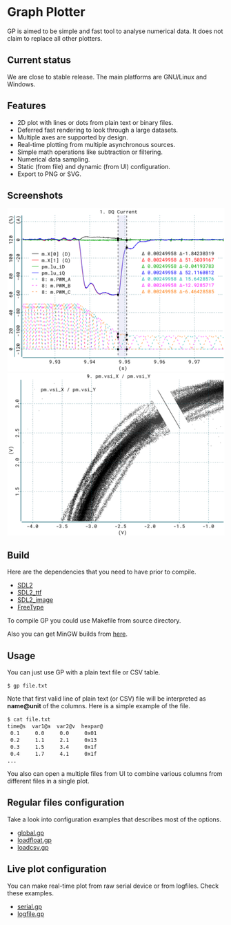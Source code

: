 # Graph Plotter

GP is aimed to be simple and fast tool to analyse numerical data. It does not
claim to replace all other plotters.

## Current status

We are close to stable release. The main platforms are GNU/Linux and Windows.

## Features

* 2D plot with lines or dots from plain text or binary files.
* Deferred fast rendering to look through a large datasets.
* Multiple axes are supported by design.
* Real-time plotting from multiple asynchronous sources.
* Simple math operations like subtraction or filtering.
* Numerical data sampling.
* Static (from file) and dynamic (from UI) configuration.
* Export to PNG or SVG.

## Screenshots

![GP4](doc/g4.png)
![GP5](doc/g5.png)

## Build

Here are the dependencies that you need to have prior to compile.

* [SDL2](https://www.libsdl.org/)
* [SDL2_ttf](https://www.libsdl.org/projects/SDL_ttf/)
* [SDL2_image](https://www.libsdl.org/projects/SDL_image/)
* [FreeType](https://www.freetype.org/)

To compile GP you could use Makefile from source directory.

Also you can get MinGW builds from [here](https://sourceforge.net/projects/graph-plotter/files/).

## Usage

You can just use GP with a plain text file or CSV table.

	$ gp file.txt

Note that first valid line of plain text (or CSV) file will be interpreted
as **name@unit** of the columns. Here is a simple example of the file.

	$ cat file.txt
	time@s  var1@a  var2@v  hexpar@
	 0.1     0.0     0.0     0x01
	 0.2     1.1     2.1     0x13
	 0.3     1.5     3.4     0x1f
	 0.4     1.7     4.1     0x1f
	...

You also can open a multiple files from UI to combine various columns from
different files in a single plot.

## Regular files configuration

Take a look into configuration examples that describes most of the options.

* [global.gp](cfg/global.gp)
* [loadfloat.gp](cfg/loadfloat.gp)
* [loadcsv.gp](cfg/loadcsv.gp)

## Live plot configuration

You can make real-time plot from raw serial device or from logfiles. Check
these examples.

* [serial.gp](cfg/serial.gp)
* [logfile.gp](cfg/logfile.gp)


